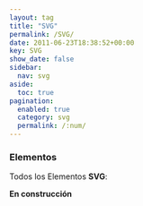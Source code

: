 ```yaml
---
layout: tag
title: "SVG"
permalink: /SVG/
date: 2011-06-23T18:38:52+00:00
key: SVG
show_date: false
sidebar:
  nav: svg
aside:
  toc: true
pagination: 
  enabled: true
  category: svg
  permalink: /:num/    
---
```


<h3>Elementos</h3>
Todos los Elementos <strong>SVG</strong>:

<strong>En construcción</strong>
